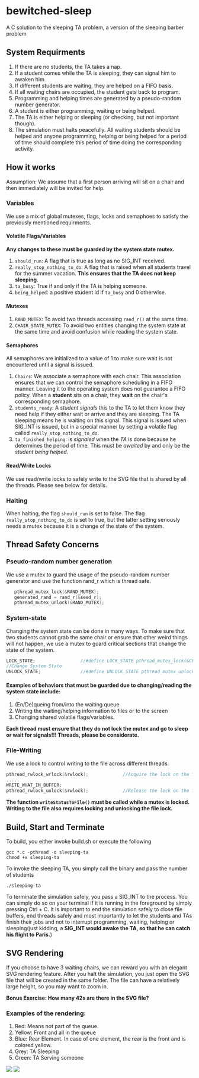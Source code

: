 # bewitched-sleep
A C solution to the sleeping TA problem, a version of the sleeping barber problem

## System Requirments
1. If there are no students, the TA takes a nap.
2. If a student comes while the TA is sleeping, they can signal him to awaken him.
3. If different students are waiting, they are helped on a FIFO basis.
4. If all waiting chairs are occupied, the student gets back to program.
5. Programming and helping times are generated by a pseudo-random number generator.
6. A student is either programming, waiting or being helped.
7. The TA is either helping or sleeping (or checking, but not important though).
8. The simulation must halts peacefully. All waiting students should be helped and anyone programming, helping or being helped for a period of time should complete this period of time doing the corresponding activity.

## How it works

Assumption: We assume that a first person arriving will sit on a chair and then immediately will be invited for help.

### Variables

We use a mix of global mutexes, flags, locks and semaphoes to satisfy the previously mentioned requirments.

#### Volatile Flags/Variables

**Any changes to these must be guarded by the system state mutex.**

1. ```should_run```: A flag that is true as long as no SIG_INT received.
2. ```really_stop_nothing_to_do```: A flag that is raised when all students travel for the summer vacation. **This ensures that the TA does not keep sleeping**.
3. ```ta_busy```: True if and only if the TA is helping someone.
4. ```being_helped```: a positive student id if ```ta_busy``` and 0 otherwise.

#### Mutexes

1. ```RAND_MUTEX```: To avoid two threads accessing ```rand_r()``` at the same time.
2. ```CHAIR_STATE_MUTEX```: To avoid two entities changing the system state at the same time and avoid confusion while reading the system state.

#### Semaphores

All semaphores are initialized to a value of 1 to make sure wait is not encountered until a signal is issued.

1. ```Chairs```: We associate a semaphore with each chair. This association ensures that we can control the semaphore scheduling in a FIFO manner. Leaving it to the operating system does not guarantee a FIFO policy. When a **student** sits on a chair, they **wait** on the chair's corresponding semaphore. 
2. ```students_ready```: A *student* *signals* this to the TA to let them know they need help if they either wait or arrive and they are sleeping. The TA sleeping means he is waiting on this signal. This signal is issued when SIG_INT is issued, but in a special manner by setting a volatile flag called ```really_stop_nothing_to_do```.
3. ```ta_finished_helping```: is *signaled* when the *TA* is done because he determines the period of time. This must be *awaited* by and only be the *student being helped*.

#### Read/Write Locks
We use read/write locks to safely write to the SVG file that is shared by all the threads. Please see below for details.

### Halting

When halting, the flag ```should_run``` is set to false. The flag ```really_stop_nothing_to_do``` is set to true, but the latter setting seriously needs a mutex because it is a change of the state of the system.

## Thread Safety Concerns

### Pseudo-random number generation
We use a mutex to guard the usage of the pseudo-random number generator and use the function rand_r which is thread safe.
```C
   pthread_mutex_lock(&RAND_MUTEX);
   generated_rand = rand_r(&seed_r);
   pthread_mutex_unlock(&RAND_MUTEX);
```

### System-state
Changing the system state can be done in many ways. To make sure that two students cannot grab the same chair or ensure that other weird things will not happen, we use a mutex to guard critical sections that change the state of the system.
```C
LOCK_STATE; 				//#define LOCK_STATE pthread_mutex_lock(&CHAIR_STATE_MUTEX)
//Change System State
UNLOCK_STATE;				//#define UNLOCK_STATE pthread_mutex_unlock(&CHAIR_STATE_MUTEX)
```
#### Examples of behaviors that must be guarded due to changing/reading the system state include:
1. (En/De)queing from/into the waiting queue
2. Writing the waiting/helping information to files or to the screen
3. Changing shared volatile flags/variables.

**Each thread must ensure that they do not lock the mutex and go to sleep or wait for signals!!! Threads, please be considerate.**


### File-Writing
We use a lock to control writing to the file across different threads.

```C
pthread_rwlock_wrlock(&rwlock);				//Acquire the lock on the file
.....
WRITE_WHAT_IN_BUFFER;
pthread_rwlock_unlock(&rwlock);				//Release the lock on the file
```
**The function ```writeStatusToFile()``` must be called while a mutex is locked. Writing to the file also requires locking and unlocking the file lock.**

## Build, Start and Terminate

To build, you either invoke build.sh or execute the following
```
gcc *.c -pthread -o sleeping-ta
chmod +x sleeping-ta
```
To invoke the sleeping TA, you simply call the binary and pass the number of students
```
./sleeping-ta
```
To terminate the simulation safely, you pass a SIG_INT to the process. You can simply do so on your terminal if it is running in the foreground by simply pressing Ctrl + C.
It is important to end the simulation safely to close file buffers, end threads safely and most importantly to let the students and TAs finish their jobs and not to interrupt programming, waiting, helping or sleeping(just kidding, a **SIG_INT would awake the TA, so that he can catch his flight to Paris.**)

## SVG Rendering
If you choose to have 3 waiting chairs, we can reward you with an elegant SVG rendering feature. After you halt the simulation, you just open the SVG file that will be created in the same folder. The file can have a relatively large height, so you may want to zoom in.

**Bonus Exercise: How many 42s are there in the SVG file?**

### Examples of the rendering:

1. Red: Means not part of the queue.
2. Yellow: Front and all in the queue
3. Blue: Rear Element. In case of one element, the rear is the front and is colored yellow.
4. Grey: TA Sleeping
5. Green: TA Serving someone

<img src="https://raw.githubusercontent.com/decltypeme/bewitched-sleep/master/examples/1.svg">


<img src="https://raw.githubusercontent.com/decltypeme/bewitched-sleep/master/examples/2.svg">
